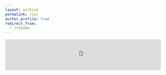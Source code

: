 ```yaml
---
layout: archive
permalink: /cv/
author_profile: true
redirect_from:
  - /resume
---
```


<embed src="https://jiangtianli91.github.io/files/jli_cv.pdf" type="application/pdf" width="100%" height="100em"/>
